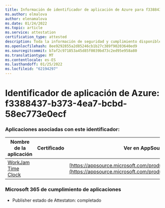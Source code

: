 ```yaml
---
title: Información de identificador de aplicación de Azure para f3388437-b373-4ea7-bcbd-58ec773e0ecf
ms.author: elmalova
author: elenamalova
ms.date: 01/24/2022
ms.topic: article
ms.service: attestation
certification_type: attested
description: Toda la información de seguridad y cumplimiento disponible para f3388437-b373-4ea7-bcbd-58ec773e0ecf.
ms.openlocfilehash: 8ee9292855a2d85246cb1b27c389f90203640ed9
ms.sourcegitcommit: b7af2c971853a45d85f0039bd73c2ed95e958a80
ms.translationtype: MT
ms.contentlocale: es-ES
ms.lasthandoff: 01/25/2022
ms.locfileid: "62194297"
---
```

# <a name="azure-app-id-f3388437-b373-4ea7-bcbd-58ec773e0ecf"></a>Identificador de aplicación de Azure: f3388437-b373-4ea7-bcbd-58ec773e0ecf


### <a name="apps-associated-with-this-id"></a>Aplicaciones asociadas con este identificador:
| **Nombre de la aplicación** | **Certificado** | **Ver en AppSource** |
|--------------|---------------|-----------------------|
| [WorkJam Time Clock](https://docs.microsoft.com/microsoft-365-app-certification/forward/WA200003620) |  | [https://appsource.microsoft.com/product/office/WA200003620](https://appsource.microsoft.com/product/office/WA200003620) |

### <a name="microsoft-365-app-compliance-status"></a>Microsoft 365 de cumplimiento de aplicaciones
- Publisher estado de Attestaton: completado
